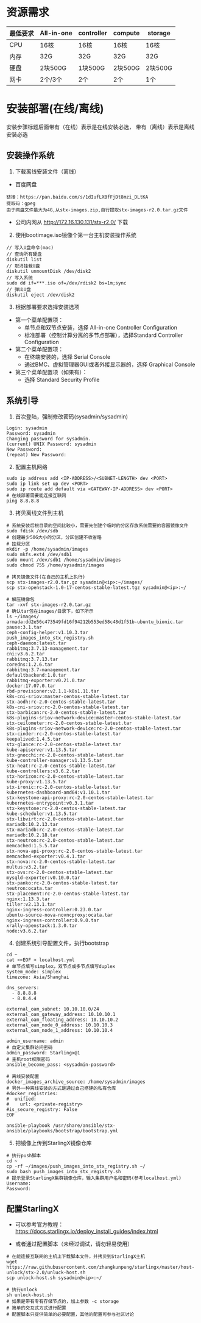 # 资源需求


最低要求 | All-in-one | controller | compute | storage
---|---|---|---|---
CPU | 16核 | 16核 | 16核 | 16核
内存 | 32G | 32G | 32G | 32G
硬盘 | 2块500G | 1块500G | 2块500G | 2块500G
网卡 | 2个/3个 | 2个 | 2个 | 1个

# 安装部署(在线/离线)

安装步骤标题后面带有（在线）表示是在线安装必选，
带有（离线）表示是离线安装必选
## 安装操作系统

1. 下载离线安装文件（离线）
- 百度网盘
```
链接：https://pan.baidu.com/s/1dIufLXBfFjDt8mzi_DLtKA 
提取码：gpeg 
由于网盘文件最大为4G,从stx-images.zip,自行提取stx-images-r2.0.tar.gz文件
```
- 公司内网从 http://172.16.130.131/stx-r2.0/ 下载

2. 使用bootimage.iso镜像个第一台主机安装操作系统
```
// 写入U盘命令(mac)
// 查询所有硬盘
diskutil list
// 取消挂载U盘
diskutil unmountDisk /dev/disk2
// 写入系统
sudo dd if=***.iso of=/dev/rdisk2 bs=1m;sync
// 弹出U盘
diskutil eject /dev/disk2
```
3. 根据部署要求选择安装选项

- 第一个菜单配置项：
    - 单节点和双节点安装，选择 All-in-one Controller Configuration
    - 标准部署（控制计算分离的多节点部署），选择Standard Controller Configuration
- 第二个菜单配置项：
    - 在终端安装的，选择 Serial Console
    - 通过BMC、虚拟管理器GUI或者外接显示器的，选择 Graphical Console
- 第三个菜单配置项（如果有）：
    - 选择 Standard Security Profile

## 系统引导

1. 首次登陆，强制修改密码(sysadmin/sysadmin)
```
Login: sysadmin
Password: sysadmin
Changing password for sysadmin.
(current) UNIX Password: sysadmin
New Password:
(repeat) New Password:
```
2. 配置主机网络
```
sudo ip address add <IP-ADDRESS>/<SUBNET-LENGTH> dev <PORT>
sudo ip link set up dev <PORT>
sudo ip route add default via <GATEWAY-IP-ADDRESS> dev <PORT>
# 在线部署需要能连接互联网
ping 8.8.8.8
```
3. 拷贝离线文件到主机 
```
# 系统安装后根目录的空间比较小，需要先创建个临时的分区存放系统需要的容器镜像文件
sudo fdisk /dev/sdb
# 创建最少50G大小的分区，分区创建不收省略
# 挂载分区
mkdir -p /home/sysadmin/images
sudo mkfs.ext4 /dev/sdb1
sudo mount /dev/sdb1 /home/sysadmin/images
sudo chmod 755 /home/sysadmin/images

# 拷贝镜像文件(在自己的主机上执行)
scp stx-images-r2.0.tar.gz sysadmin@<ip>:~/images/
scp stx-openstack-1.0-17-centos-stable-latest.tgz sysadmin@<ip>:~/

# 解压镜像包
tar -xvf stx-images-r2.0.tar.gz
# 确认tar包在images/目录下，如下所示
ls ~/images/
armada:dd2e56c473549fd16f94212b553ed58c48d1f51b-ubuntu_bionic.tar  pause:3.1.tar
ceph-config-helper:v1.10.3.tar                                     push_images_into_stx_registry.sh
ceph-daemon:latest.tar                                             rabbitmq:3.7.13-management.tar
cni:v3.6.2.tar                                                     rabbitmq:3.7.13.tar
coredns:1.2.6.tar                                                  rabbitmq:3.7-management.tar
defaultbackend:1.0.tar                                             rabbitmq-exporter:v0.21.0.tar
docker:17.07.0.tar                                                 rbd-provisioner:v2.1.1-k8s1.11.tar
k8s-cni-sriov:master-centos-stable-latest.tar                      stx-aodh:rc-2.0-centos-stable-latest.tar
k8s-cni-sriov:rc-2.0-centos-stable-latest.tar                      stx-barbican:rc-2.0-centos-stable-latest.tar
k8s-plugins-sriov-network-device:master-centos-stable-latest.tar   stx-ceilometer:rc-2.0-centos-stable-latest.tar
k8s-plugins-sriov-network-device:rc-2.0-centos-stable-latest.tar   stx-cinder:rc-2.0-centos-stable-latest.tar
keepalived:1.4.5.tar                                               stx-glance:rc-2.0-centos-stable-latest.tar
kube-apiserver:v1.13.5.tar                                         stx-gnocchi:rc-2.0-centos-stable-latest.tar
kube-controller-manager:v1.13.5.tar                                stx-heat:rc-2.0-centos-stable-latest.tar
kube-controllers:v3.6.2.tar                                        stx-horizon:rc-2.0-centos-stable-latest.tar
kube-proxy:v1.13.5.tar                                             stx-ironic:rc-2.0-centos-stable-latest.tar
kubernetes-dashboard-amd64:v1.10.1.tar                             stx-keystone-api-proxy:rc-2.0-centos-stable-latest.tar
kubernetes-entrypoint:v0.3.1.tar                                   stx-keystone:rc-2.0-centos-stable-latest.tar
kube-scheduler:v1.13.5.tar                                         stx-libvirt:rc-2.0-centos-stable-latest.tar
mariadb:10.2.13.tar                                                stx-mariadb:rc-2.0-centos-stable-latest.tar
mariadb:10.2.18.tar                                                stx-neutron:rc-2.0-centos-stable-latest.tar
memcached:1.5.5.tar                                                stx-nova-api-proxy:rc-2.0-centos-stable-latest.tar
memcached-exporter:v0.4.1.tar                                      stx-nova:rc-2.0-centos-stable-latest.tar
multus:v3.2.tar                                                    stx-ovs:rc-2.0-centos-stable-latest.tar
mysqld-exporter:v0.10.0.tar                                        stx-panko:rc-2.0-centos-stable-latest.tar
neutron:ocata.tar                                                  stx-placement:rc-2.0-centos-stable-latest.tar
nginx:1.13.3.tar                                                   tiller:v2.13.1.tar
nginx-ingress-controller:0.23.0.tar                                ubuntu-source-nova-novncproxy:ocata.tar
nginx-ingress-controller:0.9.0.tar                                 xrally-openstack:1.3.0.tar
node:v3.6.2.tar
```

4. 创建系统引导配置文件，执行bootstrap
```
cd ~
cat <<EOF > localhost.yml
# 单节点填写simplex，双节点或多节点填写duplex
system_mode: simplex
timezone: Asia/Shanghai

dns_servers:
  - 8.8.8.8
  - 8.8.4.4

external_oam_subnet: 10.10.10.0/24
external_oam_gateway_address: 10.10.10.1
external_oam_floating_address: 10.10.10.2
external_oam_node_0_address: 10.10.10.3
external_oam_node_1_address: 10.10.10.4

admin_username: admin
# 自定义集群访问密码
admin_password: Starlingx@1
# 主机root权限密码
ansible_become_pass: <sysadmin-password>

# 离线安装配置
docker_images_archive_source: /home/sysadmin/images
# 另外一种离线安装的方式是通过自己搭建的私有仓库
#docker_registries:
#  unified:
#    url: <private-registry>
#is_secure_registry: False
EOF

ansible-playbook /usr/share/ansible/stx-ansible/playbooks/bootstrap/bootstrap.yml
```

5. 把镜像上传到StarlingX镜像仓库
```
# 执行push脚本
cd ~
cp -rf ~/images/push_images_into_stx_registry.sh ~/
sudo bash push_images_into_stx_registry.sh
# 提示登录StarlingX集群镜像仓库，输入集群用户名和密码(参考localhost.yml)
Username:
Password:
```

## 配置StarlingX

- 可以参考官方教程：https://docs.starlingx.io/deploy_install_guides/index.html

- 或者通过配置脚本（未经过调试，请勿轻易使用）
```
# 在能连接互联网的主机上下载脚本文件，并拷贝到StarlingX主机
wget https://raw.githubusercontent.com/zhangkunpeng/starlingx/master/host-unlock/stx-2.0/unluck-host.sh
scp unlock-host.sh sysadmin@<ip>:~/

# 执行unlock
sh unlock-host.sh
# 如果是带有专有存储节点的，加上参数 -c storage
# 简单的交互式方式进行配置
# 配置脚本只提供简单的必要配置，其他的配置可参与社区讨论
```
